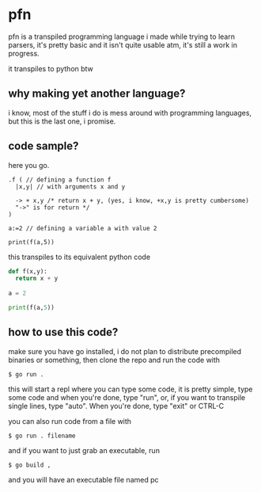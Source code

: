 # pfn

pfn is a transpiled programming language i made while trying to learn parsers, it's pretty basic and it isn't quite usable atm, it's still a work in progress.

it transpiles to python btw

## why making yet another language?

i know, most of the stuff i do is mess around with
programming languages, but this is the last one, i
promise.

## code sample?

here you go.

```
.f ( // defining a function f
  |x,y| // with arguments x and y

  -> + x,y /* return x + y, (yes, i know, +x,y is pretty cumbersome)
  "->" is for return */
)

a:=2 // defining a variable a with value 2

print(f(a,5))
```

this transpiles to its equivalent python code

```py
def f(x,y):
  return x + y
  
a = 2

print(f(a,5))
```

## how to use this code?

make sure you have go installed, i do not plan to distribute precompiled binaries or something,
then clone the repo and run the code with

    $ go run .
    
this will start a repl where you can type some code, it is pretty simple,
type some code and when you're done, type "run", or, if you want to transpile single lines,
type "auto". When you're done, type "exit" or CTRL-C

you can also run code from a file with

    $ go run . filename

and if you want to just grab an executable, run

    $ go build ,

and you will have an executable file named pc

